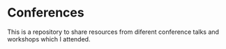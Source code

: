 # Conferences

This is a repository to share resources from diferent conference talks and workshops which I attended.

